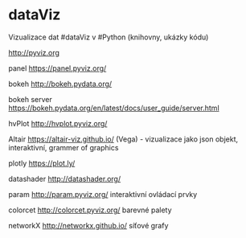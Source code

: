 # dataViz
Vizualizace dat #dataViz v #Python (knihovny, ukázky kódu)

<http://pyviz.org>

panel <https://panel.pyviz.org/>

bokeh <http://bokeh.pydata.org/>

bokeh server <https://bokeh.pydata.org/en/latest/docs/user_guide/server.html>

hvPlot <http://hvplot.pyviz.org/>

Altair <https://altair-viz.github.io/> (Vega) - vizualizace jako json objekt, interaktivní, grammer of graphics

plotly <https://plot.ly/>

datashader <http://datashader.org/>


param <http://param.pyviz.org/> interaktivní ovládací prvky

colorcet <http://colorcet.pyviz.org/> barevné palety 

networkX <http://networkx.github.io/> síťové grafy 

